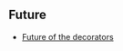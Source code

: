 ## Future
- [Future of the decorators](https://github.com/nestjs/nest/issues/10959#issuecomment-1406131938)
